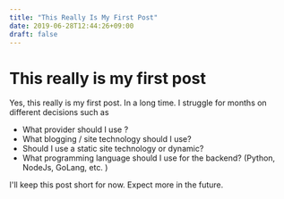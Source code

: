 ```yaml
---
title: "This Really Is My First Post"
date: 2019-06-28T12:44:26+09:00
draft: false
---
```


# This really is my first post

Yes, this really is my first post. In a long time. I struggle for months on different decisions such as

- What provider should I use ?
- What blogging / site technology should I use?
- Should I use a static site technology or dynamic?
- What programming language should I use for the backend? (Python, NodeJs, GoLang, etc. )

I'll keep this post short for now. Expect more in the future.
